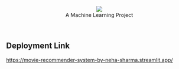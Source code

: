 <div align="center">
    <img src="https://readme-typing-svg.herokuapp.com/?font=Righteous&size=35&center=true&vCenter=true&width=500&height=70&duration=4000&lines=Movie+Recommender+System;" />
  <br>
  A Machine Learning Project

</div>

<br>
<br>

## Deployment Link
https://movie-recommender-system-by-neha-sharma.streamlit.app/

